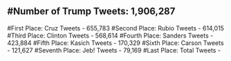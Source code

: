 #Number of Trump Tweets: 1,906,287
---
#First Place: Cruz Tweets - 655,783
#Second Place: Rubio Tweets - 614,015
#Third Place: Clinton Tweets - 568,614
#Fourth Place: Sanders Tweets - 423,884
#Fifth Place: Kasich Tweets - 170,329
#Sixth Place: Carson Tweets - 121,627
#Seventh Place: Jeb! Tweets - 79,169
#Last Place: Total Tweets -  

